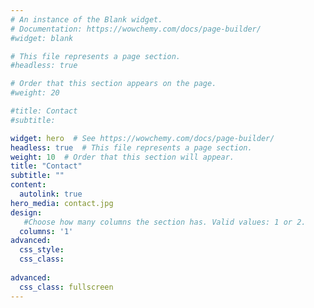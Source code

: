 ```yaml
---
# An instance of the Blank widget.
# Documentation: https://wowchemy.com/docs/page-builder/
#widget: blank

# This file represents a page section.
#headless: true

# Order that this section appears on the page.
#weight: 20

#title: Contact
#subtitle:

widget: hero  # See https://wowchemy.com/docs/page-builder/
headless: true  # This file represents a page section.
weight: 10  # Order that this section will appear.
title: "Contact"
subtitle: ""
content:
  autolink: true
hero_media: contact.jpg
design:
   #Choose how many columns the section has. Valid values: 1 or 2.
  columns: '1'
advanced:
  css_style:
  css_class:
  
advanced:
  css_class: fullscreen
---
```

